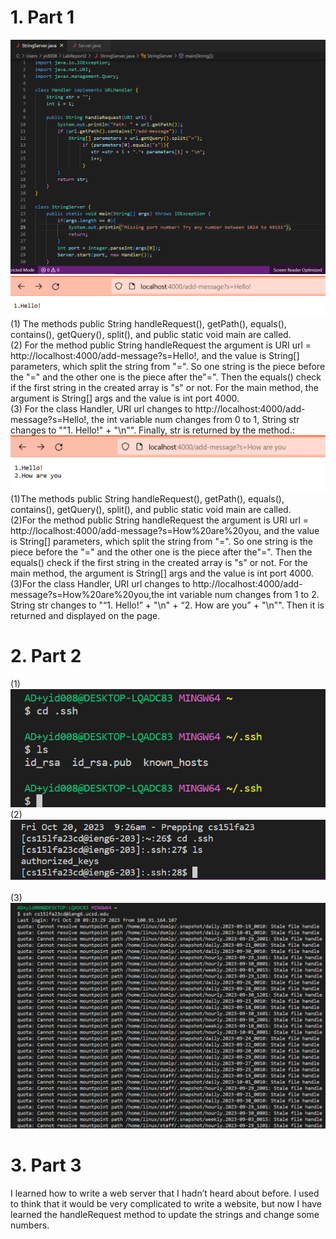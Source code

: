 # 1. Part 1
![Image](Code.png)
<br>![Image](step1.png)
<br>(1) The methods public String handleRequest(), getPath(), equals(), contains(), getQuery(), split(), and public static void main are called.
<br>(2) For the method public String handleRequest the argument is URI url = http://localhost:4000/add-message?s=Hello!, and the value is String[] parameters, which split the string from "=". So one string is the piece before the "=" and the other one is the piece after the"=". Then the equals() check if the first string in the created array is "s" or not. For the main method, the argument is String[] args and the value is int port 4000.
<br>(3) For the class Handler, URI url changes to http://localhost:4000/add-message?s=Hello!, the int variable num changes from 0 to 1, String str changes to ""1. Hello!" + "\n"". Finally, str is returned by the method.:
<br>![Image](step2.png)
<br>(1)The methods public String handleRequest(), getPath(), equals(), contains(), getQuery(), split(), and public static void main are called.
<br>(2)For the method public String handleRequest the argument is URI url = http://localhost:4000/add-message?s=How%20are%20you, and the value is String[] parameters, which split the string from "=". So one string is the piece before the "=" and the other one is the piece after the"=". Then the equals() check if the first string in the created array is "s" or not. For the main method, the argument is String[] args and the value is int port 4000.
<br>(3)For the class Handler, URI url changes to http://localhost:4000/add-message?s=How%20are%20you,the int variable num changes from 1 to 2. String str changes to "“1. Hello!” + "\n" + “2. How are you” +  "\n"". Then it is returned and displayed on the page.
# 2. Part 2
(1)
<br>![Image](private.png)
<br>(2)
<br>![Image](public.png)<br>
<br>(3)
<br>![Image](NoPassward.png)<br>
# 3. Part 3
I learned how to write a web server that I hadn’t heard about before. I used to think that it would be very complicated to write a website, but now I have learned the handleRequest method to update the strings and change some numbers.

